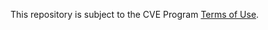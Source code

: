 This repository is subject to the CVE Program [Terms of Use](https://www.cve.org/Legal/TermsOfUse).

